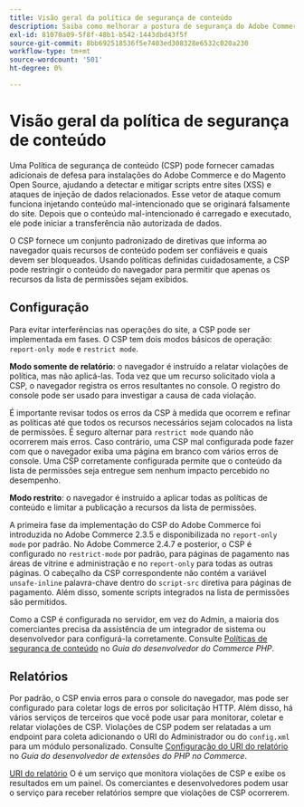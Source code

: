 ```yaml
---
title: Visão geral da política de segurança de conteúdo
description: Saiba como melhorar a postura de segurança do Adobe Commerce ou do armazenamento de Magento Open Source usando uma política de segurança de conteúdo.
exl-id: 81070a09-5f8f-48b1-b542-1443dbd43f5f
source-git-commit: 8bb692518536f5e7403ed308328e6532c020a230
workflow-type: tm+mt
source-wordcount: '501'
ht-degree: 0%

---
```


# Visão geral da política de segurança de conteúdo

Uma Política de segurança de conteúdo (CSP) pode fornecer camadas adicionais de defesa para instalações do Adobe Commerce e do Magento Open Source, ajudando a detectar e mitigar scripts entre sites (XSS) e ataques de injeção de dados relacionados. Esse vetor de ataque comum funciona injetando conteúdo mal-intencionado que se originará falsamente do site. Depois que o conteúdo mal-intencionado é carregado e executado, ele pode iniciar a transferência não autorizada de dados.

O CSP fornece um conjunto padronizado de diretivas que informa ao navegador quais recursos de conteúdo podem ser confiáveis e quais devem ser bloqueados. Usando políticas definidas cuidadosamente, a CSP pode restringir o conteúdo do navegador para permitir que apenas os recursos da lista de permissões sejam exibidos.

## Configuração

Para evitar interferências nas operações do site, a CSP pode ser implementada em fases. O CSP tem dois modos básicos de operação: `report-only mode` e `restrict mode`.

**Modo somente de relatório**: o navegador é instruído a relatar violações de política, mas não aplicá-las. Toda vez que um recurso solicitado viola a CSP, o navegador registra os erros resultantes no console. O registro do console pode ser usado para investigar a causa de cada violação.

É importante revisar todos os erros da CSP à medida que ocorrem e refinar as políticas até que todos os recursos necessários sejam colocados na lista de permissões. É seguro alternar para `restrict mode` quando não ocorrerem mais erros. Caso contrário, uma CSP mal configurada pode fazer com que o navegador exiba uma página em branco com vários erros de console. Uma CSP corretamente configurada permite que o conteúdo da lista de permissões seja entregue sem nenhum impacto percebido no desempenho.

**Modo restrito**: o navegador é instruído a aplicar todas as políticas de conteúdo e limitar a publicação a recursos da lista de permissões.

A primeira fase da implementação do CSP do Adobe Commerce foi introduzida no Adobe Commerce 2.3.5 e disponibilizada no `report-only mode` por padrão.  No Adobe Commerce 2.4.7 e posterior, o CSP é configurado no `restrict-mode` por padrão, para páginas de pagamento nas áreas de vitrine e administração e no `report-only` para todas as outras páginas. O cabeçalho da CSP correspondente não contém a variável `unsafe-inline` palavra-chave dentro do `script-src` diretiva para páginas de pagamento. Além disso, somente scripts integrados na lista de permissões são permitidos.

Como a CSP é configurada no servidor, em vez do Admin, a maioria dos comerciantes precisa da assistência de um integrador de sistema ou desenvolvedor para configurá-la corretamente. Consulte [Políticas de segurança de conteúdo](https://developer.adobe.com/commerce/php/development/security/content-security-policies/) no _Guia do desenvolvedor do Commerce PHP_.


## Relatórios

Por padrão, o CSP envia erros para o console do navegador, mas pode ser configurado para coletar logs de erros por solicitação HTTP. Além disso, há vários serviços de terceiros que você pode usar para monitorar, coletar e relatar violações de CSP. Violações de CSP podem ser relatadas a um endpoint para coleta adicionando o URI do Administrador ou do `config.xml` para um módulo personalizado.  Consulte [Configuração do URI do relatório](https://developer.adobe.com/commerce/php/development/security/content-security-policies/#report-uri-configuration) no _Guia do desenvolvedor de extensões do PHP no Commerce_.

[URI do relatório](https://report-uri.io/) O é um serviço que monitora violações de CSP e exibe os resultados em um painel. Os comerciantes e desenvolvedores podem usar o serviço para receber relatórios sempre que violações de CSP ocorrerem.
